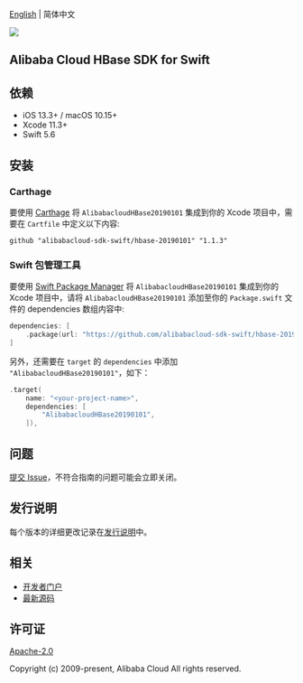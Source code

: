 [English](README.md) | 简体中文

![](https://aliyunsdk-pages.alicdn.com/icons/AlibabaCloud.svg)

## Alibaba Cloud HBase SDK for Swift

## 依赖

- iOS 13.3+ / macOS 10.15+
- Xcode 11.3+
- Swift 5.6

## 安装

### Carthage

要使用 [Carthage](https://github.com/Carthage/Carthage) 将 `AlibabacloudHBase20190101` 集成到你的 Xcode 项目中，需要在 `Cartfile` 中定义以下内容:

```ogdl
github "alibabacloud-sdk-swift/hbase-20190101" "1.1.3"
```

### Swift 包管理工具

要使用 [Swift Package Manager](https://swift.org/package-manager/) 将 `AlibabacloudHBase20190101` 集成到你的 Xcode 项目中，请将 `AlibabacloudHBase20190101` 添加至你的 `Package.swift` 文件的 dependencies 数组内容中:

```swift
dependencies: [
    .package(url: "https://github.com/alibabacloud-sdk-swift/hbase-20190101.git", from: "1.1.3")
]
```

另外，还需要在 `target` 的 `dependencies` 中添加 `"AlibabacloudHBase20190101"`，如下：

```swift
.target(
    name: "<your-project-name>",
    dependencies: [
        "AlibabacloudHBase20190101",
    ]),
```

## 问题

[提交 Issue](https://github.com/alibabacloud-sdk-swift/hbase-20190101/issues/new)，不符合指南的问题可能会立即关闭。

## 发行说明

每个版本的详细更改记录在[发行说明](./ChangeLog.txt)中。

## 相关

* [开发者门户](https://next.api.aliyun.com/home)
* [最新源码](https://github.com/alibabacloud-sdk-swift/hbase-20190101)

## 许可证

[Apache-2.0](http://www.apache.org/licenses/LICENSE-2.0)

Copyright (c) 2009-present, Alibaba Cloud All rights reserved.
